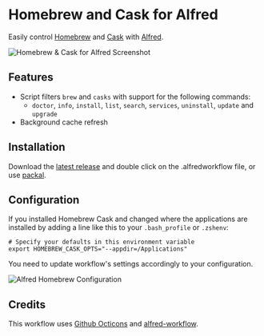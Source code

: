 Homebrew and Cask for Alfred
=========

Easily control [Homebrew](https://brew.sh) and [Cask](https://brew.sh) with [Alfred](http://www.alfredapp.com).

![Homebrew & Cask for Alfred Screenshot](https://raw.github.com/fniephaus/alfred-homebrew/master/screenshot.gif)


## Features

- Script filters ```brew``` and ```casks``` with support for the following commands:
    - ```doctor```, ```info```, ```install```, ```list```, ```search```, ```services```, ```uninstall```, ```update``` and ```upgrade```
- Background cache refresh


## Installation

Download the [latest release](https://github.com/fniephaus/alfred-homebrew/releases/latest) and double click on the .alfredworkflow file, or use [packal](http://www.packal.org/workflow/homebrew-and-cask-alfred).


## Configuration

If you installed Homebrew Cask and changed where the applications are installed by adding a line like this to your `.bash_profile` or `.zshenv`:

```shell
# Specify your defaults in this environment variable
export HOMEBREW_CASK_OPTS="--appdir=/Applications"
```

You need to update workflow's settings accordingly to your configuration.

![Alfred Homebrew Configuration](https://raw.githubusercontent.com/fniephaus/alfred-homebrew/master/cask-config.png)

## Credits

This workflow uses [Github Octicons](https://github.com/github/octicons/) and [alfred-workflow](https://github.com/deanishe/alfred-workflow).
